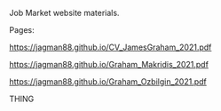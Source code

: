 Job Market website materials.

Pages:

https://jagman88.github.io/CV_JamesGraham_2021.pdf

https://jagman88.github.io/Graham_Makridis_2021.pdf

https://jagman88.github.io/Graham_Ozbilgin_2021.pdf

THING
